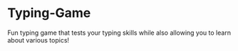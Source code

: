# Typing-Game
Fun typing game that tests your typing skills while also allowing you to learn about various topics!
